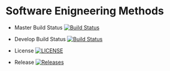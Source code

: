 # Software Enigneering Methods 

- Master Build Status [![Build Status](https://travis-ci.org/PimeTandas/sem.svg?branch=master)](https://travis-ci.org/PimeTandas/sem)

- Develop Build Status [![Build Status](https://travis-ci.org/PimeTandas/sem.svg?branch=master)](https://travis-ci.org/PimeTandas/sem)

- License [![LICENSE](https://img.shields.io/github/license/PimeTandas/sem.svg?style=flat-square)](https://github.com/<github-username>/sem/blob/master/LICENSE)

- Release [![Releases](https://img.shields.io/github/release/PimeTandas/sem/all.svg?style=flat-square)](https://github.com/<github-username>/sem/releases)
